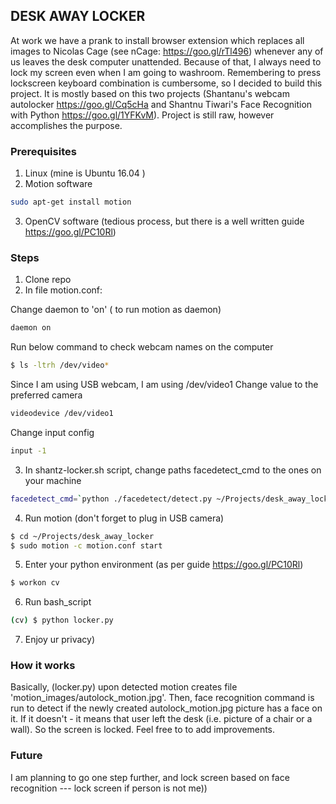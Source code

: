 ## DESK AWAY LOCKER

At work we have a prank to install browser extension which replaces all images to Nicolas Cage (see nCage: https://goo.gl/rTl496) whenever any of us leaves the desk computer unattended. Because of that, I always need to lock my screen even when I am going to washroom. Remembering to press lockscreen keyboard combination is cumbersome, so I decided to build this project. It is mostly based on this two projects (Shantanu's webcam autolocker https://goo.gl/Cq5cHa and Shantnu Tiwari's Face Recognition with Python https://goo.gl/1YFKvM). 
Project is still raw, however accomplishes the purpose.

### Prerequisites
1. Linux (mine is Ubuntu 16.04 )
2. Motion software 
```sh
sudo apt-get install motion
```
3. OpenCV software (tedious process, but there is a well written guide https://goo.gl/PC10Rl)

### Steps
1. Clone repo
2. In file motion.conf:

Change daemon to 'on' ( to run motion as daemon)
```sh
daemon on
```
Run below command to check webcam names on the computer
```sh
$ ls -ltrh /dev/video*
```
Since I am using USB webcam, I am using  /dev/video1
Change value to the preferred camera
```sh
videodevice /dev/video1
```
Change input config
```sh
input -1
```

3. In shantz-locker.sh script, change paths facedetect_cmd to the ones on your machine
```sh
facedetect_cmd=`python ./facedetect/detect.py ~/Projects/desk_away_locker/motion_images/autolock_motion.jpg ./facedetect haarcascade_frontalface_default.xml`
```

4. Run motion (don't forget to plug in USB camera)
```sh
$ cd ~/Projects/desk_away_locker
$ sudo motion -c motion.conf start
```
5. Enter your python environment (as per guide https://goo.gl/PC10Rl)
```sh
$ workon cv
```
6. Run bash_script 
```sh
(cv) $ python locker.py
```
7. Enjoy ur privacy)


### How it works
Basically, (locker.py) upon detected motion creates file 'motion_images/autolock_motion.jpg'. Then, face recognition command is run to detect if the newly created autolock_motion.jpg picture has a face on it. If it doesn't - it means that user left the desk (i.e. picture of a chair or a wall). So the screen is locked. 
Feel free to to add improvements.


### Future
I am planning to go one step further, and lock screen based on face recognition --- lock screen if person is not me))
